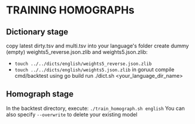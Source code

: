 # TRAINING HOMOGRAPHs

## Dictionary stage

copy latest dirty.tsv and multi.tsv into your language's folder
create dummy (empty) weights5_reverse.json.zlib and weights5.json.zlib:
- `touch ../../dicts/english/weights5_reverse.json.zlib `
- `touch ../../dicts/english/weights5.json.zlib`
in goruut compile cmd/backtest using go build
run ./dict.sh <your_language_dir_name>

## Homograph stage

In the backtest directory, execute:
`./train_homograph.sh english`
You can also specify `--overwrite` to delete your existing model

